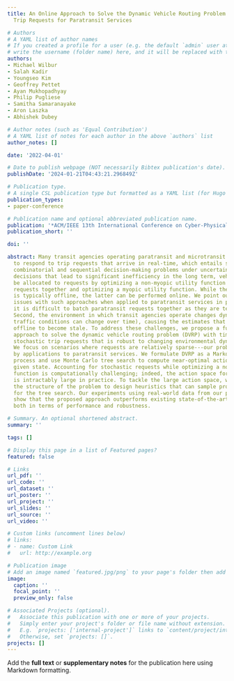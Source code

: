 ```yaml
---
title: An Online Approach to Solve the Dynamic Vehicle Routing Problem with Stochastic
  Trip Requests for Paratransit Services

# Authors
# A YAML list of author names
# If you created a profile for a user (e.g. the default `admin` user at `content/authors/admin/`), 
# write the username (folder name) here, and it will be replaced with their full name and linked to their profile.
authors:
- Michael Wilbur
- Salah Kadir
- Youngseo Kim
- Geoffrey Pettet
- Ayan Mukhopadhyay
- Philip Pugliese
- Samitha Samaranayake
- Aron Laszka
- Abhishek Dubey

# Author notes (such as 'Equal Contribution')
# A YAML list of notes for each author in the above `authors` list
author_notes: []

date: '2022-04-01'

# Date to publish webpage (NOT necessarily Bibtex publication's date).
publishDate: '2024-01-21T04:43:21.296849Z'

# Publication type.
# A single CSL publication type but formatted as a YAML list (for Hugo requirements).
publication_types:
- paper-conference

# Publication name and optional abbreviated publication name.
publication: '*ACM/IEEE 13th International Conference on Cyber-Physical Systems (ICCPS)*'
publication_short: ''

doi: ''

abstract: Many transit agencies operating paratransit and microtransit services have
  to respond to trip requests that arrive in real-time, which entails solving hard
  combinatorial and sequential decision-making problems under uncertainty. To avoid
  decisions that lead to significant inefficiency in the long term, vehicles should
  be allocated to requests by optimizing a non-myopic utility function or by batching
  requests together and optimizing a myopic utility function. While the former approach
  is typically offline, the latter can be performed online. We point out two major
  issues with such approaches when applied to paratransit services in practice. First,
  it is difficult to batch paratransit requests together as they are temporally sparse.
  Second, the environment in which transit agencies operate changes dynamically (e.g.,
  traffic conditions can change over time), causing the estimates that are learned
  offline to become stale. To address these challenges, we propose a fully online
  approach to solve the dynamic vehicle routing problem (DVRP) with time windows and
  stochastic trip requests that is robust to changing environmental dynamics by construction.
  We focus on scenarios where requests are relatively sparse---our problem is motivated
  by applications to paratransit services. We formulate DVRP as a Markov decision
  process and use Monte Carlo tree search to compute near-optimal actions for any
  given state. Accounting for stochastic requests while optimizing a non-myopic utility
  function is computationally challenging; indeed, the action space for such a problem
  is intractably large in practice. To tackle the large action space, we leverage
  the structure of the problem to design heuristics that can sample promising actions
  for the tree search. Our experiments using real-world data from our partner agency
  show that the proposed approach outperforms existing state-of-the-art approaches
  both in terms of performance and robustness.

# Summary. An optional shortened abstract.
summary: ''

tags: []

# Display this page in a list of Featured pages?
featured: false

# Links
url_pdf: ''
url_code: ''
url_dataset: ''
url_poster: ''
url_project: ''
url_slides: ''
url_source: ''
url_video: ''

# Custom links (uncomment lines below)
# links:
# - name: Custom Link
#   url: http://example.org

# Publication image
# Add an image named `featured.jpg/png` to your page's folder then add a caption below.
image:
  caption: ''
  focal_point: ''
  preview_only: false

# Associated Projects (optional).
#   Associate this publication with one or more of your projects.
#   Simply enter your project's folder or file name without extension.
#   E.g. `projects: ['internal-project']` links to `content/project/internal-project/index.md`.
#   Otherwise, set `projects: []`.
projects: []
---
```


Add the **full text** or **supplementary notes** for the publication here using Markdown formatting.
